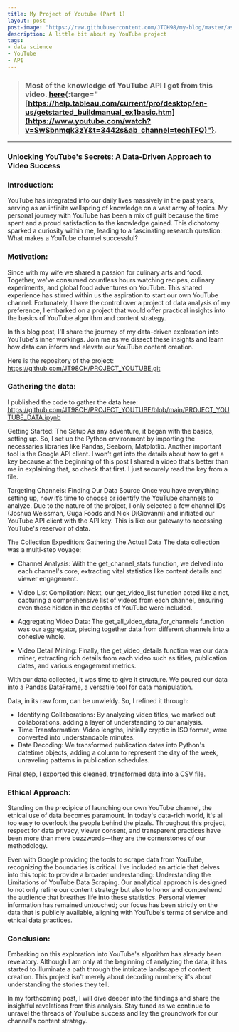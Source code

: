 ```yaml
---
title: My Project of Youtube (Part 1)
layout: post
post-image: "https://raw.githubusercontent.com/JTCH98/my-blog/master/assets/images/youtube-data-image.png"
description: A little bit about my YouTube project
tags:
- data science
- YouTube
- API
---
```

> ### Most of the knowledge of YouTube API I got from this video. [here](https://www.youtube.com/watch?v=SwSbnmqk3zY&t=3442s&ab_channel=techTFQ){:targe="[https://help.tableau.com/current/pro/desktop/en-us/getstarted_buildmanual_ex1basic.htm](https://www.youtube.com/watch?v=SwSbnmqk3zY&t=3442s&ab_channel=techTFQ)"}.
---

### Unlocking YouTube's Secrets: A Data-Driven Approach to Video Success

### Introduction:

YouTube has integrated into our daily lives massively in the past years, serving as an infinite wellspring of knowledge on a vast array of topics. My personal journey with YouTube has been a mix of guilt because the time spent and a proud satisfaction to the knowledge gained. This dichotomy sparked a curiosity within me, leading to a fascinating research question: What makes a YouTube channel successful?

### Motivation:

Since with my wife we shared a passion for culinary arts and food. Together, we've consumed countless hours watching recipes, culinary experiments, and global food adventures on YouTube. This shared experience has stirred within us the aspiration to start our own YouTube channel. Fortunately, I have the control over a project of data analysis of my preference, I embarked on a project that would offer practical insights into the basics of YouTube algorithm and content strategy.

In this blog post, I'll share the journey of my data-driven exploration into YouTube's inner workings. Join me as we dissect these insights and learn how data can inform and elevate our YouTube content creation.

Here is the repository of the project: https://github.com/JT98CH/PROJECT_YOUTUBE.git

### Gathering the data:

I published the code to gather the data here: https://github.com/JT98CH/PROJECT_YOUTUBE/blob/main/PROJECT_YOUTUBE_DATA.ipynb

Getting Started: The Setup
As any adventure, it began with the basics, setting up. So, I set up the Python environment by importing the necessaries libraries like Pandas, Seaborn, Matplotlib. Another important tool is the Google API client. I won’t get into the details about how to get a key because at the beginning of this post I shared a video that’s better than me in explaining that, so check that first. I just securely read the key from a file.

Targeting Channels: Finding Our Data Source
Once you have everything setting up, now it’s time to choose or identify the YouTube channels to analyze. Due to the nature of the project, I only selected a few channel IDs (Joshua Weissman, Guga Foods and Nick DiGiovanni) and initiated our YouTube API client with the API key. This is like our gateway to accessing YouTube's reservoir of data.

The Collection Expedition: Gathering the Actual Data
The data collection was a multi-step voyage:
- Channel Analysis: With the get_channel_stats function, we delved into each channel's core, extracting vital statistics like content details and viewer engagement.

- Video List Compilation: Next, our get_video_list function acted like a net, capturing a comprehensive list of videos from each channel, ensuring even those hidden in the depths of YouTube were included.

- Aggregating Video Data: The get_all_video_data_for_channels function was our aggregator, piecing together data from different channels into a cohesive whole.

- Video Detail Mining: Finally, the get_video_details function was our data miner, extracting rich details from each video such as titles, publication dates, and various engagement metrics.

With our data collected, it was time to give it structure. We poured our data into a Pandas DataFrame, a versatile tool for data manipulation. 

Data, in its raw form, can be unwieldy. So, I refined it through:
- Identifying Collaborations: By analyzing video titles, we marked out collaborations, adding a layer of understanding to our analysis.
- Time Transformation: Video lengths, initially cryptic in ISO format, were converted into understandable minutes.
- Date Decoding: We transformed publication dates into Python's datetime objects, adding a column to represent the day of the week, unraveling patterns in publication schedules.

Final step, I exported this cleaned, transformed data into a CSV file.

### Ethical Approach:

Standing on the precipice of launching our own YouTube channel, the ethical use of data becomes paramount. In today's data-rich world, it's all too easy to overlook the people behind the pixels. Throughout this project, respect for data privacy, viewer consent, and transparent practices have been more than mere buzzwords—they are the cornerstones of our methodology.

Even with Google providing the tools to scrape data from YouTube, recognizing the boundaries is critical. I’ve included an article that delves into this topic to provide a broader understanding: Understanding the Limitations of YouTube Data Scraping. Our analytical approach is designed to not only refine our content strategy but also to honor and comprehend the audience that breathes life into these statistics. Personal viewer information has remained untouched; our focus has been strictly on the data that is publicly available, aligning with YouTube's terms of service and ethical data practices.

### Conclusion:

Embarking on this exploration into YouTube's algorithm has already been revelatory. Although I am only at the beginning of analyzing the data, it has started to illuminate a path through the intricate landscape of content creation. This project isn't merely about decoding numbers; it's about understanding the stories they tell.

In my forthcoming post, I will dive deeper into the findings and share the insightful revelations from this analysis. Stay tuned as we continue to unravel the threads of YouTube success and lay the groundwork for our channel's content strategy.
